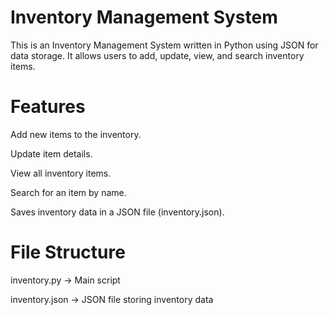 # Inventory Management System

This is an Inventory Management System written in Python using JSON for data storage. It allows users to add, update, view, and search inventory items.

# Features

Add new items to the inventory.

Update item details.

View all inventory items.

Search for an item by name.

Saves inventory data in a JSON file (inventory.json).

# File Structure

inventory.py → Main script

inventory.json → JSON file storing inventory data

